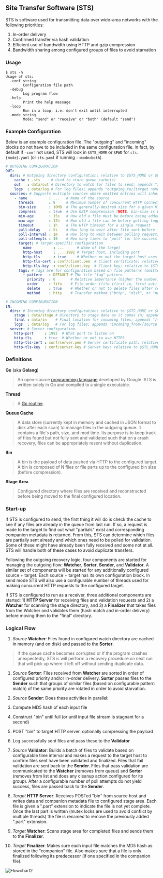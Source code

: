 Site Transfer Software (STS)
----------------------------

STS is software used for transmitting data over wide-area networks with the following priorities:

1. In-order delivery
2. Confirmed transfer via hash validation
3. Efficient use of bandwidth using HTTP and gzip compression
4. Bandwidth sharing among configured groups of files to avoid starvation

### Usage

```
$ sts -h
Usage of sts:
  -conf string
    	Configuration file path
  -debug
    	Log program flow
  -help
    	Print the help message
  -loop
    	Run in a loop, i.e. don't exit until interrupted
  -mode string
    	Mode: "send" or "receive" or "both" (default "send")
```

### Example Configuration

Below is an example configuration file.  The "outgoing" and "incoming" blocks do not have to be included in the same configuration file.  In fact, by default if `-conf` not used, STS will look in `$STS_HOME` or `$PWD` for `sts.{mode}.yaml` (or `sts.yaml` if running `--mode=both`).

```yaml
# OUTGOING CONFIGURATION
OUT:
  dirs: # Outgoing directory configuration; relative to $STS_HOME or $PWD if not absolute
    cache : .sts     # Used to store queue cache(s)
    out   : data/out # Directory to watch for files to send; appends "/{target name}"
    logs  : data/log # For log files; appends "outgoing_to/{target name}" and "messages"
  sources: # Supports multiple sources where omitted entries will inherit from previous sources hierarchically
    - name          : ...   # Name of the source
      threads       : 8     # Maximum number of concurrent HTTP connections
      bin-size      : 10MB  # The generally-desired size for a given HTTP request (BEFORE any compression)
      compress      : true  # Use GZIP compression (NOTE: bin-size is based on file size BEFORE compression)
      min-age       : 15s   # How old a file must be before being added to the "outgoing" queue
      max-age       : 12h   # How old a file can be before getting logged as "stale" (remains in the queue)
      timeout       : 1h    # The HTTP timeout for a single request
      poll-delay    : 5s    # How long to wait after file sent before final validation
      poll-interval : 1m    # How long to wait between polling requests
      poll-attempts : 10    # How many times to "poll" for the successful reception of a file before re-sending
      target: # Target-specific configuration
        name          : ...      # Name of the target
        http-host     : ...:1992 # Target host, including port
        http-tls      : true     # Whether or not the target host uses HTTPS
        http-tls-cert : conf/client.pem  # Client certificate; relative to $STS_HOME or $PWD if not absolute
        http-tls-key  : conf/client.key  # Client key; relative to $STS_HOME or $PWD if not absolute
      tags: # Tags are for configuration based on file patterns (omitted attributes are inherited)
        - pattern   : DEFAULT # The file "tag" pattern
          priority  : 0       # Relative importance (higher the number, greater the importance)
          order     : fifo    # File order (fifo (first in, first out) or none)
          delete    : true    # Whether or not to delete files after reception confirmation
          method    : http    # Transfer method ("http", "disk", or "none")

# INCOMING CONFIGURATION
IN:
  dirs: # Incoming directory configuration; relative to $STS_HOME or $PWD if not absolute
    stage : data/stage # Directory to stage data as it comes in; appends "/{source name}"
    final : data/in    # Final location for incoming files; appends "/{source name}"
    logs  : data/log   # For log files; appends "incoming_from/{source name}" and "messages"
  server: # Server configuration.
    http-port     : 1992  # What port to listen on
    http-tls      : true  # Whether or not to use HTTPS
    http-tls-cert : conf/server.pem # Server certificate path; relative to $STS_HOME or $PWD if not absolute
    http-tls-key  : conf/server.key # Server key; relative to $STS_HOME or $PWD if not absolute
```

### Definitions

**Go** (aka **Golang**)
  > An open-source [programming language](https://golang.org/) developed by Google.  STS is written solely in Go and compiled to a single executable.

**Thread**
  > A [Go routine](https://gobyexample.com/goroutines).

**Queue Cache**
  > A data store (currently kept in memory and cached in JSON format to disk after each scan) to manage files in the outgoing queue.  It contains a file's path, size, and mod time.  Its purpose is to keep track of files found but not fully sent and validated such that on a crash recovery, files can be appropriately resent without duplication.

**Bin**
  > A bin is the payload of data pushed via HTTP to the configured target.  A bin is composed of N files or file parts up to the configured bin size (before compression).

**Stage Area**
  > Configured directory where files are received and reconstructed before being moved to the final configured location.

### Start-up

If STS is configured to send, the first thing it will do is check the cache to see if any files are already in the queue from last run.  If so, a request is made to the target to find out what "partials" exist and corresponding companion metadata is returned.  From this, STS can determine which files are partially sent already and which ones need to be polled for validation.  Some of these might have already been fully received and some not at all.  STS will handle both of these cases to avoid duplicate transfers.

Following the outgoing recovery logic, four components are started for managing the outgoing flow: **Watcher**, **Sorter**, **Sender**, and **Validator**.  A similar set of components will be started for any additionally configured source + target.  Each source + target has its own configuration block.  In send mode STS will also use a configurable number of threads used for making concurrent HTTP requests to the configured target.

If STS is configured to run as a receiver, three additional components are started: 1) **HTTP Server** for receiving files and validation requests and 2) a **Watcher** for scanning the stage directory, and 3) a **Finalizer** that takes files from the Watcher and validates them (hash match and in-order delivery) before moving them to the "final" directory.

### Logical Flow

1. _Source_ **Watcher**: Files found in configured watch directory are cached in memory (and on disk) and passed to the **Sorter**.

  > If the queue cache becomes corrupted or if the program crashes unexpectedly, STS is will perform a recovery procedure on next run that will pick up where it left off without sending duplicate data.

1. _Source_ **Sorter**: Files received from **Watcher** are sorted in order of configured priority and/or in-order delivery.  **Sorter** passes files to the **Sender** such that groups of similar files (based on configurable pattern match) of the same priority are rotated in order to avoid starvation.

1. _Source_ **Sender**: Does these activities in parallel:

  1. Compute MD5 hash of each input file
  1. Construct "bin" until full (or until input file stream is stagnant for a second)
  1. POST "bin" to target HTTP server, optionally compressing the payload
  1. Log successfully sent files and pass these to the **Validator**

1. _Source_ **Validator**: Builds a batch of files to validate based on configurable time interval and makes a request to the target host to confirm files sent have been validated and finalized.  Files that fail validation are sent back to the **Sender**.  Files that pass validation are communicated to the **Watcher** (removes from queue) and **Sorter** (removes from list and does any cleanup action configured for its group).  After a configurable number of poll attempts do not yield success, files are passed back to the **Sender**.

1. _Target_ **HTTP Server**: Receives POSTed "bin" from source host and writes data and companion metadata file to configured stage area.  Each file is given a ".part" extension to indicate the file is not yet complete.  Once the last part is written (mutex locks are used to avoid conflict by multiple threads) the file is renamed to remove the previously added ".part" extension.

1. _Target_ **Watcher**: Scans stage area for completed files and sends them to the **Finalizer**.

1. _Target_ **Finalizer**: Makes sure each input file matches the MD5 hash as stored in the "companion" file.  Also makes sure that a file is only finalized following its predecessor (if one specified in the companion file).


![Flowchart2](assets/flow.png?raw=true)
